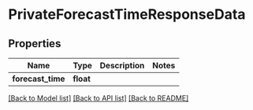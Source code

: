 # PrivateForecastTimeResponseData

## Properties
Name | Type | Description | Notes
------------ | ------------- | ------------- | -------------
**forecast_time** | **float** |  | 

[[Back to Model list]](../README.md#documentation-for-models) [[Back to API list]](../README.md#documentation-for-api-endpoints) [[Back to README]](../README.md)


